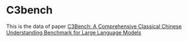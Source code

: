 # C3bench

This is the data of paper [C3Bench: A Comprehensive Classical Chinese Understanding Benchmark for Large Language Models](https://arxiv.org/pdf/2405.17732)
